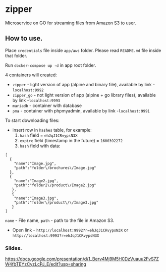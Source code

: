 # zipper
Microservice on GO for streaming files from Amazon S3 to user.

## How to use.
Place `credentials` file inside `app/aws` folder. Please
read `README.md` file inside that folder.

Run `docker-compose up -d` in app root folder.

4 containers will created:
* `zipper` - light version of app (alpine and binary file),
 available by link -`localhost:9992`
* `zipper_go` - not light version of app 
(alpine + go library files), available by link -`localhost:9993` 
* `mariadb` - container with database
* `pma` - container with phpmyadmin, 
 available by link -`localhost:9991`

To start downloading files:
* insert row in `hashes` table, for example:
  1.  `hash` field = `ehJqJ1CRvypsN3X`  
  2.  `expire` field (timestamp in the future) = `1600392272`
  3.  `hash` field  with data:

```
[
  {
    "name":"Image.jpg",
    "path":"folder\/brochures\/Image.jpg"
  },
  {
    "name":"Image2.jpg",
    "path":"folder2\/product\/Image2.jpg"
   },
   {
    "name":"Image3.jpg",
    "path":"folder\/product\/\/Image3.jpg"
   }
]
```
`name` - File name,
`path` - path to the file in Amazon S3.

* Open link - `http://localhost:9992?r=ehJqJ1CRvypsN3X` 
 or `http://localhost:9993?r=ehJqJ1CRvypsN3X`


### Slides.
https://docs.google.com/presentation/d/1_Berv4Mj9M5H0DzVuauu2FvS7ZW4fbTEYzCyzLcPJ_E/edit?usp=sharing

